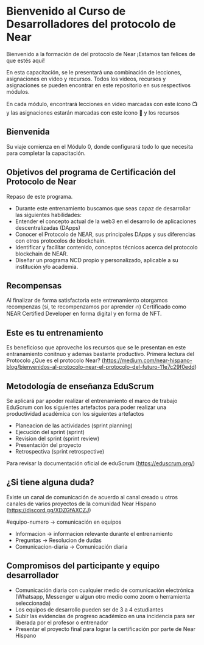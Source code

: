 # Bienvenido al Curso de Desarrolladores del protocolo de Near
Bienvenido a la formación de del protocolo de Near ¡Estamos tan felices de que estés aquí! 

En esta capacitación, se le presentará una combinación de lecciones, asignaciones en video y recursos. Todos los videos, recursos  y asignaciones se pueden encontrar en este repositorio en sus respectivos módulos.  

En cada módulo, encontrará lecciones en video marcadas con este ícono 📺 y las asignaciones estarán marcadas con este ícono 📓 y los recursos 

## Bienvenida
Su viaje comienza en el Módulo 0, donde configurará todo lo que necesita para completar la capacitación.

## Objetivos del programa de Certificación del Protocolo de Near 

Repaso de este programa.
- Durante este entrenamiento buscamos que seas capaz de desarrollar las siguientes habilidades:
- Entender el concepto actual de la web3 en el desarrollo de aplicaciones descentralizadas (DApps)
- Conocer el Protocolo de NEAR, sus principales DApps y sus diferencias con otros protocolos de blockchain.
- Identificar y facilitar contenido, conceptos técnicos acerca del protocolo blockchain de NEAR.
- Diseñar un programa NCD propio y personalizado, aplicable a su institución y/o academia.

 ## Recompensas 
Al finalizar de forma satisfactoria este entrenamiento otorgamos recompenzas (si, te recompenzamos por aprender 🔥)
Certificado como NEAR Certified Developer en forma digital y en forma de NFT.

## Este es tu entrenamiento
Es beneficioso que aproveche los recursos que se le presentan en este entranamiento conitnuo y ademas bastante productivo.
Primera lectura del Protocolo ¿Que es el protocolo Near?
(https://medium.com/near-hispano-blog/bienvenidos-al-protocolo-near-el-protocolo-del-futuro-11e7c29f0edd)

## Metodología de enseñanza EduScrum

Se aplicará par apoder realizar el entrenamiento el marco de trabajo EduScrum con los siguientes artefactos para poder realizar una productividad académica
con los siguientes artefactos
- Planeacion de las actividades (sprint planning)
- Ejecución del sprint (sprint)
- Revision del sprint (sprint review) 
- Presentación del proyecto 
- Retrospectiva (sprint retrospective) 

Para revisar la documentación oficial de eduScrum (https://eduscrum.org/)

## ¿Si tiene alguna duda?
Existe un canal de comunicación de acuerdo al canal creado u otros canales de varios proyectos de la comunidad Near Hispano
(https://discord.gg/XDZGfAXCZJ)

#equipo-numero -> comunicación en equipos
- Informacion -> informacion relevante durante el entrenamiento
- Preguntas -> Resolucion de dudas
- Comunicacion-diaria -> Comunicación diaria 

## Compromisos del participante y equipo desarrollador
- Comunicación diaria con cualquier medio de comunicación electrónica  (Whatsapp, Messenger u algun otro medio como zoom o herramienta seleccionada) 
- Los equipos de desarrollo pueden ser de 3 a 4 estudiantes
- Subir las evidencias de progreso académico en una incidencia para ser liberada por el profesor o entrenador 
- Presentar el proyecto final para lograr la certificación por parte de Near Hispano
